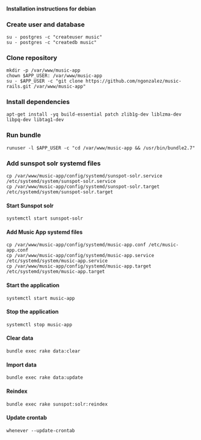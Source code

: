 #### Installation instructions for debian

### Create user and database
```
su - postgres -c "createuser music"
su - postgres -c "createdb music"
```

### Clone repository
```
mkdir -p /var/www/music-app
chown $APP_USER: /var/www/music-app
su - $APP_USER -c "git clone https://github.com/ngonzalez/music-rails.git /var/www/music-app"
```

### Install dependencies
```
apt-get install -yq build-essential patch zlib1g-dev liblzma-dev libpq-dev libtag1-dev
```

### Run bundle
```
runuser -l $APP_USER -c "cd /var/www/music-app && /usr/bin/bundle2.7"
```

### Add sunspot solr systemd files
```
cp /var/www/music-app/config/systemd/sunspot-solr.service /etc/systemd/system/sunspot-solr.service
cp /var/www/music-app/config/systemd/sunspot-solr.target /etc/systemd/system/sunspot-solr.target
```

#### Start Sunspot solr
```
systemctl start sunspot-solr
```

#### Add Music App systemd files
```
cp /var/www/music-app/config/systemd/music-app.conf /etc/music-app.conf
cp /var/www/music-app/config/systemd/music-app.service /etc/systemd/system/music-app.service
cp /var/www/music-app/config/systemd/music-app.target /etc/systemd/system/music-app.target
```

#### Start the application
```
systemctl start music-app
```

#### Stop the application
```
systemctl stop music-app
```

#### Clear data
```
bundle exec rake data:clear
```

#### Import data
```
bundle exec rake data:update
```

#### Reindex
```
bundle exec rake sunspot:solr:reindex
```

#### Update crontab
```
whenever --update-crontab
```
